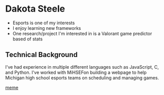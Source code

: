 # Dakota Steele
* Esports is one of my interests
* I enjoy learning new frameworks
* One research/project I'm interested in is a Valorant game predictor based of stats

## Technical Background

I've had experience in multiple different languages such as JavaScript, C, and Python. I've worked with MiHSEFon building a webpage to help Michigan high school esports teams on scheduling and managing games.

[meme](https://tenor.com/view/nuh-uh-eric-cartman-south-park-s14e9-its-a-jersey-thing-gif-22863243)

